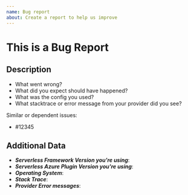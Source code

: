 ```yaml
---
name: Bug report
about: Create a report to help us improve
---
```


<!--
1. Please check if an issue already exists. This bug may have already been documented
2. Check out and follow our Guidelines: https://github.com/serverless/serverless-azure-functions/CONTRIBUTING.md
3. Fill out the whole template so we have a good overview on the issue
4. Do not remove any section of the template. If something is not applicable leave it empty but leave it in the Issue
5. Please follow the template, otherwise we'll have to ask you to update it
-->

# This is a Bug Report

## Description

- What went wrong?
- What did you expect should have happened?
- What was the config you used?
- What stacktrace or error message from your provider did you see?

Similar or dependent issues:

- #12345

## Additional Data

- **_Serverless Framework Version you're using_**:
- **_Serverless Azure Plugin Version you're using_**:
- **_Operating System_**:
- **_Stack Trace_**:
- **_Provider Error messages_**:
